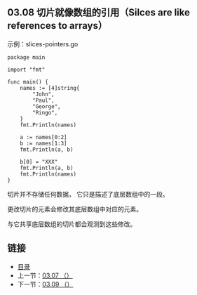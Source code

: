 ## 03.08 切片就像数组的引用（Silces are like references to arrays）

示例：slices-pointers.go

    package main

    import "fmt"

    func main() {
    	names := [4]string{
    		"John",
    		"Paul",
    		"George",
    		"Ringo",
    	}
    	fmt.Println(names)

    	a := names[0:2]
    	b := names[1:3]
    	fmt.Println(a, b)

    	b[0] = "XXX"
    	fmt.Println(a, b)
    	fmt.Println(names)
    }

切片并不存储任何数据， 它只是描述了底层数组中的一段。

更改切片的元素会修改其底层数组中对应的元素。

与它共享底层数组的切片都会观测到这些修改。

## 链接
* [目录](https://github.com/gnefiy/go-zh/blob/master/tour/directory.md)
* 上一节：[03.07 （）](https://github.com/gnefiy/go-zh/blob/master/tour/moretypes/03.07.md)
* 下一节：[03.09 （）](https://github.com/gnefiy/go-zh/blob/master/tour/moretypes/03.09.md)
